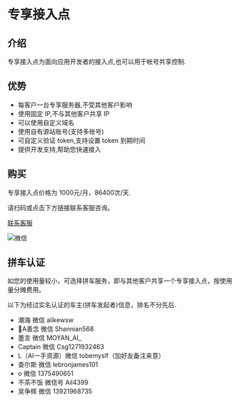 # 专享接入点

## 介绍

专享接入点为面向应用开发者的接入点,也可以用于帐号共享控制.

## 优势

- 每客户一台专享服务器,不受其他客户影响
- 使用固定 IP,不与其他客户共享 IP
- 可以使用自定义域名
- 使用自有源站账号(支持多账号)
- 可自定义验证 token,支持设置 token 到期时间
- 提供开发支持,帮助您快速接入


## 购买

专享接入点价格为 1000元/月，86400次/天.

请扫码或点击下方链接联系客服咨询。


[联系客服](https://work.weixin.qq.com/kfid/kfc97c97206f588c396)

![微信](../plus/qrcode.png)

## 拼车认证

如您的使用量较小，可选择拼车服务，即与其他客户共享一个专享接入点，按使用量分摊费用。

以下为经过实名认证的车主(拼车发起者)信息，排名不分先后.

* 潮海 微信 alikewsw
* 🎄A善念 微信 Shannian568
* 墨言 微信 MOYAN_AI_
* Captain 微信 Csg1271932463
* L（AI一手资源）微信 tobemyslf（加好友备注来意）
* 查尔斯 微信 lebronjames101
* o 微信 1375490651
* 不茶不饭 微信号 Ail4399
* 吴争辉 微信 13921968735